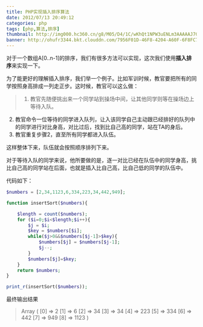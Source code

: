 ```yaml
---
title: PHP实现插入排序算法
date: 2012/07/13 20:49:12
categories: php
tags: [php,算法,排序]
thumbnail: http://img000.hc360.cn/g8/M05/D4/1C/wKhQt1NPW3uENLm3AAAAAJ7GMI8810.jpg
banner: http://ohufr3344.bkt.clouddn.com/7956F01D-46F8-4204-A60F-6F8FC70A908C.png
---
```


对于一个数组A[0..n-1]的排序，我们有很多方法可以实现，这次我们使用**插入排序**来实现一下。 

为了能更好的理解插入排序，我们举一个例子。比如军训时候，教官要把所有的同学按照身高排成一列走正步。这时候，教官可以这么做：

>1. 教官先随便挑出来一个同学站到操场中间，让其他同学则等在操场边上等待入队。
2. 教官命令一位等待的同学进入队列，让入该同学自己主动跟已经排好的队列中的同学进行对比身高，对比过后，找到比自己高的同学，站在TA的身后。
3. 教官重复步骤2，直至所有同学都进入队伍。

这样整体下来，队伍就会按照顺序排列下来。

对于等待入队的同学来说，他所要做的是，逐一对比已经在队伍中的同学身高，挑比自己高的同学站在后面，也就是插入比自己高，比自己低的同学的队伍中。



代码如下：

```php
$numbers = [2,34,1123,6,334,223,34,442,949];

function insertSort($numbers){

    $length = count($numbers);
    for ($i=0;$i<$length;$i++){
        $j = $i;
        $key = $numbers[$i];
        while($j>0&&$numbers[$j-1]>$key){
            $numbers[$j] = $numbers[$j-1];
            $j--;
        }
        $numbers[$j]=$key;
    }
    return $numbers;
}

print_r(insertSort($numbers));


```

最终输出结果

>Array
(
    [0] => 2
    [1] => 6
    [2] => 34
    [3] => 34
    [4] => 223
    [5] => 334
    [6] => 442
    [7] => 949
    [8] => 1123
)
